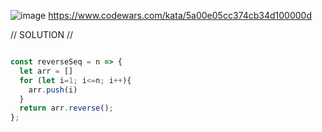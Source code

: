 ![image](https://github.com/user-attachments/assets/c5281edf-7324-4bf8-ad5e-9ab9716f0a52)
 https://www.codewars.com/kata/5a00e05cc374cb34d100000d

// SOLUTION //
```javascript

const reverseSeq = n => {
  let arr = []
  for (let i=1; i<=n; i++){
    arr.push(i)
  }
  return arr.reverse();
};
```
